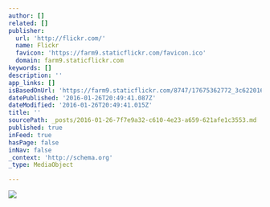 ```yaml
---
author: []
related: []
publisher:
  url: 'http://flickr.com/'
  name: Flickr
  favicon: 'https://farm9.staticflickr.com/favicon.ico'
  domain: farm9.staticflickr.com
keywords: []
description: ''
app_links: []
isBasedOnUrl: 'https://farm9.staticflickr.com/8747/17675362772_3c622016a7_k.jpg'
datePublished: '2016-01-26T20:49:41.087Z'
dateModified: '2016-01-26T20:49:41.015Z'
title: ''
sourcePath: _posts/2016-01-26-7f7e9a32-c610-4e23-a659-621afe1c3553.md
published: true
inFeed: true
hasPage: false
inNav: false
_context: 'http://schema.org'
_type: MediaObject

---
```

<article style=""><img src="https://farm9.staticflickr.com/8747/17675362772_3c622016a7_k.jpg" /></article>